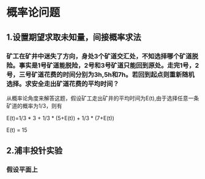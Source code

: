 # 概率论问题

## 1.设置期望求取未知量，间接概率求法

### 矿工在矿井中迷失了方向，身处3个矿道交汇处，不知选择哪个矿道脱险。事实是1号矿道能脱险，2号和3号矿道只能回到原处。走完1号，2号，三号矿道花费的时间分别为3h,5h和7h。若回到起点则重新随机选择。求安全走出矿道花费的平均时间？

从概率论角度来解答这题，假设矿工走出矿井的平均时间为E(t),由于选择任意一条矿道的概率为1/3，则有

E(t)=1/3 * 3 + 1/3 * (5+E(t)) + 1/3 * (7+E(t))

E(t) = 15

## 2.浦丰投针实验
### 假设平面上
